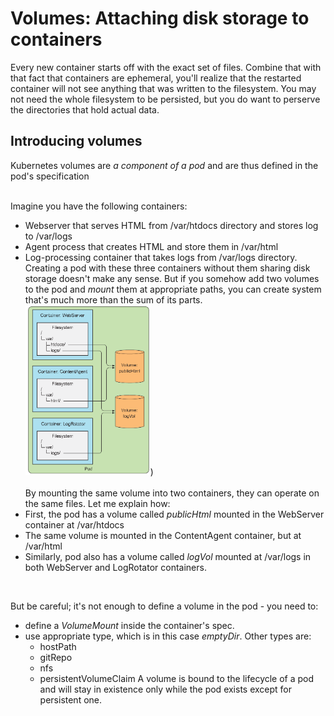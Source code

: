 # Volumes: Attaching disk storage to containers
Every new container starts off with the exact set of files. Combine that with that fact that containers are ephemeral, you'll realize that the restarted container will not see anything that was written to the filesystem. You may not need the whole filesystem to be persisted, but you do want to perserve the directories that hold actual data.

## Introducing volumes
Kubernetes volumes are *a component of a pod* and are thus defined in the pod's specification<br><br>

Imagine you have the following containers:
- Webserver that serves HTML from /var/htdocs directory and stores log to /var/logs
- Agent process that creates HTML and store them in /var/html
- Log-processing container that takes logs from /var/logs directory.
Creating a pod with these three containers without them sharing disk storage doesn't make any sense. But if you somehow add two volumes to the pod and *mount* them at appropriate paths, you can create system that's much more than the sum of its parts. 
<img src="volume.png" width="200">) <br><br>
By mounting the same volume into two containers, they can operate on the same files. Let me explain how:
- First, the pod has a volume called *publicHtml* mounted in the WebServer container at /var/htdocs
- The same volume is mounted in the ContentAgent container, but at /var/html
- Similarly, pod also has a volume called *logVol* mounted at /var/logs in both WebServer and LogRotator containers.
<br>

But be careful; it's not enough to define a volume in the pod - you need to:
- define a *VolumeMount* inside the container's spec. 
- use appropriate type, which is in this case *emptyDir*. Other types are:
    - hostPath
    - gitRepo
    - nfs
    - persistentVolumeClaim
A volume is bound to the lifecycle of a pod and will stay in existence only while the pod exists except for persistent one. 